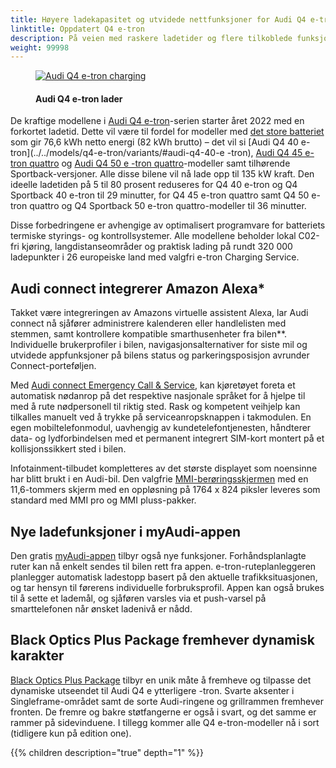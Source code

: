 ```yaml
---
title: Høyere ladekapasitet og utvidede nettfunksjoner for Audi Q4 e-tron
linktitle: Oppdatert Q4 e-tron
description: På veien med raskere ladetider og flere tilkoblede funksjoner. Audi fremmer konsekvent sin helelektriske Q4 e-tron modellserie. Q4 e-tron og Q4 Sportback e-tron-modellene får en rekke nye funksjoner. Kunder kan se frem til raskere ladetider for modeller med store batterier samt et utvidet tilbud via Audi connect og myAudi-appen.
weight: 99998
---
```

<!-- markdownlint-disable MD033 -->
<figure>
    <a href="https://media.electrichasgoneaudi.net/multimedia/articles/updatedq4/q4charging.jpg">
<img src="https://media.electrichasgoneaudi.net/multimedia/articles/updatedq4/q4chargings.jpg" alt="Audi Q4 e-tron charging" title="Audi Q4 e-tron charging">
    </a>
    <figcaption><h4>Audi Q4 e-tron lader</h4></figcaption>
</figure>

De kraftige modellene i [Audi Q4 e-tron](../../models/q4-e-tron/)-serien starter året 2022 med en forkortet ladetid. Dette vil være til fordel for modeller med [det store batteriet](../../models/q4-e-tron/drivetrain/battery/#battery-q4-40-e-tron-and-q4-50-e-tron) som gir 76,6 kWh netto energi (82 kWh brutto) – det vil si [Audi Q4 40 e-tron](../../models/q4-e-tron/variants/#audi-q4-40-e -tron), [Audi Q4 45 e-tron quattro](../../models/q4-e-tron/variants/#audi-q4-45-e-tron-quattro) og [Audi Q4 50 e -tron quattro](../../models/q4-e-tron/variants/#audi-q4-50-e-tron-quattro)-modeller samt tilhørende Sportback-versjoner. Alle disse bilene vil nå lade opp til 135 kW kraft. Den ideelle ladetiden på 5 til 80 prosent reduseres for Q4 40 e-tron og Q4 Sportback 40 e-tron til 29 minutter, for Q4 45 e-tron quattro samt Q4 50 e-tron quattro og Q4 Sportback 50 e-tron quattro-modeller til 36 minutter.

Disse forbedringene er avhengige av optimalisert programvare for batteriets termiske styrings- og kontrollsystemer. Alle modellene beholder lokal C02-fri kjøring, langdistanseområder og praktisk lading på rundt 320 000 ladepunkter i 26 europeiske land med valgfri e-tron Charging Service.

## Audi connect integrerer Amazon Alexa*

Takket være integreringen av Amazons virtuelle assistent Alexa, lar Audi connect nå sjåfører administrere kalenderen eller handlelisten med stemmen, samt kontrollere kompatible smarthusenheter fra bilen**. Individuelle brukerprofiler i bilen, navigasjonsalternativer for siste mil og utvidede appfunksjoner på bilens status og parkeringsposisjon avrunder Connect-porteføljen.

Med [Audi connect Emergency Call & Service](../../technology/audiconnect/emergencycallandservice/), kan kjøretøyet foreta et automatisk nødanrop på det respektive nasjonale språket for å hjelpe til med å rute nødpersonell til riktig sted. Rask og kompetent veihjelp kan tilkalles manuelt ved å trykke på serviceanropsknappen i takmodulen. En egen mobiltelefonmodul, uavhengig av kundetelefontjenesten, håndterer data- og lydforbindelsen med et permanent integrert SIM-kort montert på et kollisjonssikkert sted i bilen.

Infotainment-tilbudet kompletteres av det største displayet som noensinne har blitt brukt i en Audi-bil. Den valgfrie [MMI-berøringsskjermen](../../models/q4-e-tron/technology/uiandoperations/mmi/) med en 11,6-tommers skjerm med en oppløsning på 1764 x 824 piksler leveres som standard med MMI pro og MMI pluss-pakker.

## Nye ladefunksjoner i myAudi-appen

Den gratis [myAudi-appen](../../technology/audiconnect/myaudi/) tilbyr også nye funksjoner. Forhåndsplanlagte ruter kan nå enkelt sendes til bilen rett fra appen. e-tron-ruteplanleggeren planlegger automatisk ladestopp basert på den aktuelle trafikksituasjonen, og tar hensyn til førerens individuelle forbruksprofil. Appen kan også brukes til å sette et lademål, og sjåføren varsles via et push-varsel på smarttelefonen når ønsket ladenivå er nådd.

## Black Optics Plus Package fremhever dynamisk karakter

[Black Optics Plus Package](../../models/q4-e-tron/exterior/optics/#black-optics-plus) tilbyr en unik måte å fremheve og tilpasse det dynamiske utseendet til Audi Q4 e ytterligere -tron. Svarte aksenter i Singleframe-området samt de sorte Audi-ringene og grillrammen fremhever fronten. De fremre og bakre støtfangerne er også i svart, og det samme er rammer på sidevinduene. I tillegg kommer alle Q4 e-tron-modeller nå i sort (tidligere kun på edition one).

{{% children description="true" depth="1" %}}